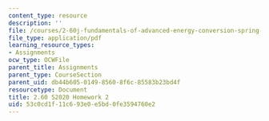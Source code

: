```yaml
---
content_type: resource
description: ''
file: /courses/2-60j-fundamentals-of-advanced-energy-conversion-spring-2020/53c0cd1f11c693e0e5bd0fe3594760e2_MIT2_60s20_hw2.pdf
file_type: application/pdf
learning_resource_types:
- Assignments
ocw_type: OCWFile
parent_title: Assignments
parent_type: CourseSection
parent_uid: db44b605-0149-8560-8f6c-85583b23bd4f
resourcetype: Document
title: 2.60 S2020 Homework 2
uid: 53c0cd1f-11c6-93e0-e5bd-0fe3594760e2
---
```

